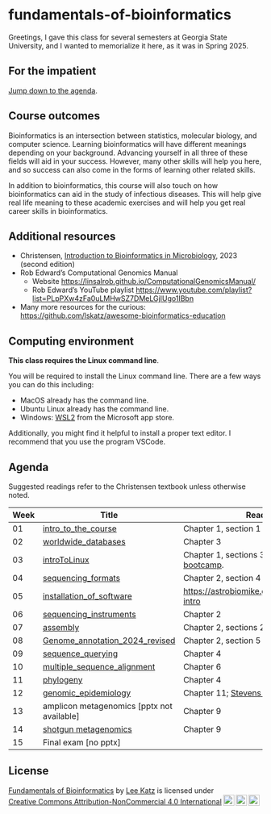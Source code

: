 # fundamentals-of-bioinformatics

Greetings, I gave this class for several semesters at Georgia State University, and I wanted to memorialize it here, as it was in Spring 2025.

## For the impatient

[Jump down to the agenda](#agenda).

## Course outcomes

Bioinformatics is an intersection between statistics, molecular biology, and computer science. Learning bioinformatics will have different meanings depending on your background. Advancing yourself in all three of these fields will aid in your success. However, many other skills will help you here, and so success can also come in the forms of learning other related skills.

In addition to bioinformatics, this course will also touch on how bioinformatics can aid in the study of infectious diseases. This will help give real life meaning to these academic exercises and will help you get real career skills in bioinformatics.

## Additional resources

* Christensen, [Introduction to Bioinformatics in Microbiology](https://a.co/d/6LzF0Oe), 2023 (second edition)
* Rob Edward’s Computational Genomics Manual 
  * Website <https://linsalrob.github.io/ComputationalGenomicsManual/>
  * Rob Edward’s YouTube playlist <https://www.youtube.com/playlist?list=PLpPXw4zFa0uLMHwSZ7DMeLGjIUgo1IBbn>
* Many more resources for the curious: <https://github.com/lskatz/awesome-bioinformatics-education>

## Computing environment

**This class requires the Linux command line**.

You will be required to install the Linux command line. There are a few ways you can do this including:

* MacOS already has the command line.
* Ubuntu Linux already has the command line.
* Windows: [WSL2](https://apps.microsoft.com/store/detail/windows-subsystem-for-linux/9P9TQF7MRM4R) from the Microsoft app store.

Additionally, you might find it helpful to install a proper text editor. I recommend that you use the program VSCode.

## Agenda

Suggested readings refer to the Christensen textbook unless otherwise noted.

| Week | Title | Readings | Quiz |
|----------|---------|----------|--------|
| 01 | [intro_to_the_course](files/01-intro_to_the_course.pptx) | Chapter 1, section 1 | - |
| 02 | [worldwide_databases](files/02-worldwide_databases.pptx) | Chapter 3 | [quiz](quizzes/02-worldwide_databases.md) |
| 03 | [introToLinux](files/03-jsw_introToLinux.pptx) | Chapter 1, sections 3 through 5. [UCDavis bootcamp](files/03-Linux_boot_camp.pdf). | [quiz](quizzes/03-jsw_introToLinux.md) |
| 04 | [sequencing_formats](files/04-sequencing_formats.pptx) | Chapter 2, section 4 | [quiz](quizzes/04-sequencing_formats.md) |
| 05 | [installation_of_software](files/05-installation_of_software.pptx) | <https://astrobiomike.github.io/unix/conda-intro>  | [quiz](quizzes/05-installation_of_software.md) | 
| 06 | [sequencing_instruments](files/06-sequencing_instruments.pptx) | Chapter 2 | [quiz](quizzes/06-sequencing_instruments.md) |
| 07 | [assembly](files/07-assembly.pptx) | Chapter 2, sections 2-3 | [quiz](quizzes/07-assembly.md) |
| 08 | [Genome_annotation_2024_revised](files/08-Genome_annotation_2024_revised.pptx) | Chapter 2, section 5 | [quiz](quizzes/08-Genome_annotation_2024_revised.md) |
| 09 | [sequence_querying](files/09-sequence_querying.pptx) | Chapter 4 | [quiz](quizzes/09-sequence_querying.md) |
| 10 | [multiple_sequence_alignment](files/10-multiple_sequence_alignment.pptx) | Chapter 6 | [quiz](quizzes/10-multiple_sequence_alignment.md) |
| 11 | [phylogeny](files/11-phylogeny.pptx) | Chapter 4 | [quiz](quizzes/11-phylogeny.md) |
| 12 | [genomic_epidemiology](files/12-genomic_epidemiology.pptx) | Chapter 11; [Stevens et al 2022](https://doi.org/10.4315/JFP-21-437) | [quiz](quizzes/12-genomic_epidemiology.md) |
| 13 | amplicon metagenomics [pptx not available] | Chapter 9 |  [quiz](quizzes/13-amplicon-metagenomics.md) |
| 14 | [shotgun metagenomics](files/14-metagenomics.pptx) | Chapter 9 | [quiz](quizzes/14-shotgun-metagenomics.md) |
| 15 | Final exam [no pptx] | | [final](quizzes/20-final-exam.md) |

## License

<p xmlns:cc="http://creativecommons.org/ns#" xmlns:dct="http://purl.org/dc/terms/"><a property="dct:title" rel="cc:attributionURL" href="https://github.com/lskatz/fundamentals-of-bioinformatics">Fundamentals of Bioinformatics</a> by <a rel="cc:attributionURL dct:creator" property="cc:attributionName" href="https://lskatz.github.io">Lee Katz</a> is licensed under <a href="https://creativecommons.org/licenses/by-nc/4.0/?ref=chooser-v1" target="_blank" rel="license noopener noreferrer" style="display:inline-block;">Creative Commons Attribution-NonCommercial 4.0 International<img style="height:22px!important;margin-left:3px;vertical-align:text-bottom;" src="https://mirrors.creativecommons.org/presskit/icons/cc.svg?ref=chooser-v1" alt=""><img style="height:22px!important;margin-left:3px;vertical-align:text-bottom;" src="https://mirrors.creativecommons.org/presskit/icons/by.svg?ref=chooser-v1" alt=""><img style="height:22px!important;margin-left:3px;vertical-align:text-bottom;" src="https://mirrors.creativecommons.org/presskit/icons/nc.svg?ref=chooser-v1" alt=""></a></p>